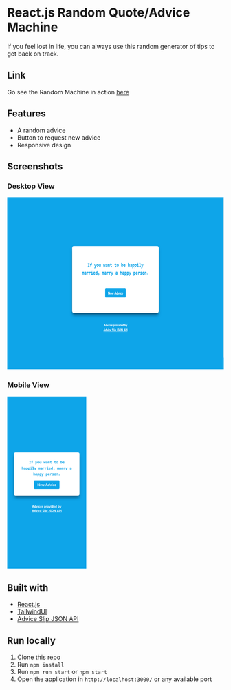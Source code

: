 # React.js Random Quote/Advice Machine

If you feel lost in life, you can always use this random generator of tips to get back on track.

## Link

Go see the Random Machine in action [here](https://my-reactjs-random-quotes.vercel.app/)

## Features

- A random advice
- Button to request new advice
- Responsive design

## Screenshots

### Desktop View

<img src="./public/screenshots/desktop-view.png" height="400" />

### Mobile View

<img src="./public/screenshots/mobile-view.png" height="400" />

## Built with

- [React.js](https://reactjs.org/)
- [TailwindUI](https://tailwindui.com/)
- [Advice Slip JSON API](https://api.adviceslip.com/)

## Run locally

1. Clone this repo
2. Run `npm install`
3. Run `npm run start` or `npm start`
4. Open the application in `http://localhost:3000/` or any available port
